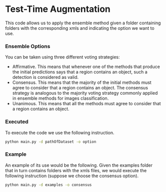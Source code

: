 # Test-Time Augmentation

This code allows us to apply the ensemble method given a folder containing folders with the corresponding xmls and indicating 
the option we want to use.

### Ensemble Options
You can be taken using three different voting strategies:
*   Affirmative. This means that whenever one of the methods that produce the 
initial predictions says that a region contains an object, such a detection is considered as valid.
*   Consensus. This means that the majority of the initial methods must agree to consider that a region contains an object. The consensus strategy is analogous to the majority voting strategy commonly applied in ensemble methods for images classification.
*   Unanimous. This means that all the methods must agree to consider that a region contains an object.

### Executed
To execute the code we use the following instruction.
```bash
python main.py -d pathOfDataset -o option
```
### Example
An example of its use would be the following. Given the examples folder that in turn contains folders with the xmls files, we would execute the following instruction (suppose we choose the consensus option).
```bash
python main.py -d examples -o consensus
```
